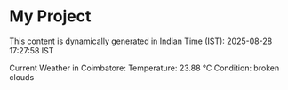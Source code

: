# My Project

This content is dynamically generated in Indian Time (IST): 2025-08-28 17:27:58 IST


Current Weather in Coimbatore:
Temperature: 23.88 °C
Condition: broken clouds
